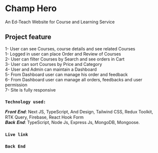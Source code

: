 # Champ Hero

An Ed-Teach Website for Course and Learning Service

## Project feature

1- User can see Courses, course details and see related Courses</br>
1- Logged in user can place Order and Review of Courses</br>
2- User can filter Courses by Search and see orders in Cart</br>
3- User can sort Courses by Price and Category</br>
4- User and Admin can maintain a Dashboard</br>
5- From Dashboard user can manage his order and feedback</br>
6- From Dashboard user can manage all orders, feedbacks and user permission</br>
7- Site is fully responsive</br>

### `Technology used:`

𝑭𝒓𝒐𝒏𝒕 𝑬𝒏𝒅: Next JS, TypeScript, And Design, Tailwind CSS, Redux Toolkit, RTK Query, Firebase, React Hook Form</br>
𝑩𝒂𝒄𝒌 𝑬𝒏𝒅: TypeScript, Node Js, Express Js, MongoDB, Mongoose. </br>

### `Live link`

### `Back End`
